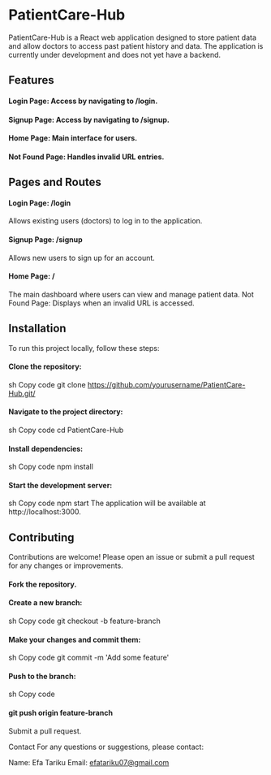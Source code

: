 # PatientCare-Hub
PatientCare-Hub is a React web application designed to store patient data and allow doctors to access past patient history and data. The application is currently under development and does not yet have a backend.

## Features
#### Login Page: Access by navigating to /login.
#### Signup Page: Access by navigating to /signup.
#### Home Page: Main interface for users.
#### Not Found Page: Handles invalid URL entries.
## Pages and Routes
#### Login Page: /login

Allows existing users (doctors) to log in to the application.
#### Signup Page: /signup

Allows new users to sign up for an account.
#### Home Page: /

The main dashboard where users can view and manage patient data.
Not Found Page: Displays when an invalid URL is accessed.

## Installation
To run this project locally, follow these steps:

#### Clone the repository:

sh
Copy code
git clone https://github.com/yourusername/PatientCare-Hub.git/
#### Navigate to the project directory:

sh
Copy code
cd PatientCare-Hub
#### Install dependencies:

sh
Copy code
npm install
#### Start the development server:

sh
Copy code
npm start
The application will be available at http://localhost:3000.


## Contributing
Contributions are welcome! Please open an issue or submit a pull request for any changes or improvements.

#### Fork the repository.
#### Create a new branch:
sh
Copy code
git checkout -b feature-branch
#### Make your changes and commit them:
sh
Copy code
git commit -m 'Add some feature'
#### Push to the branch:
sh
Copy code
#### git push origin feature-branch
Submit a pull request.

Contact
For any questions or suggestions, please contact:

Name: Efa Tariku
Email: efatariku07@gmail.com

